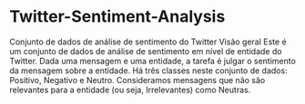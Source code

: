 # Twitter-Sentiment-Analysis
Conjunto de dados de análise de sentimento do Twitter
Visão geral
Este é um conjunto de dados de análise de sentimento em nível de entidade do Twitter. Dada uma mensagem e uma entidade, a tarefa é julgar o sentimento da mensagem sobre a entidade. Há três classes neste conjunto de dados: Positivo, Negativo e Neutro. Consideramos mensagens que não são relevantes para a entidade (ou seja, Irrelevantes) como Neutras.
